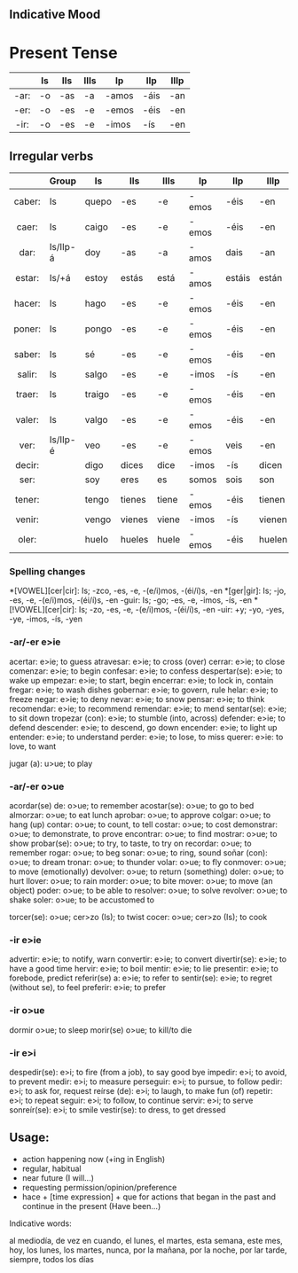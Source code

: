 ## Indicative Mood

# Present Tense

|      | Is| IIs| IIIs|  Ip  |  IIp| IIIp|
|:----:|---|----|-----|------|-----|-----|
| -ar: | -o| -as|   -a| -amos| -áis|  -an|
| -er: | -o| -es|   -e| -emos| -éis|  -en|
| -ir: | -o| -es|   -e| -imos|  -ís|  -en|

## Irregular verbs

|        | Group    | Is     | IIs   | IIIs  |  Ip    |  IIp   | IIIp   | Meaning
| :----: |----------|------  |------ |------ |--------|--------|--------| ------
| caber: | Is       | quepo  | -es   | -e    | -emos  | -éis   | -en    |
| caer:  | Is       | caigo  | -es   | -e    | -emos  | -éis   | -en    |
| dar:   | Is/IIp-á | doy    | -as   | -a    | -amos  | dais   | -an    |
| estar: | Is/+á    | estoy  | estás | está  | -amos  | estáis | están  |
| hacer: | Is       | hago   | -es   | -e    | -emos  | -éis   | -en    |
| poner: | Is       | pongo  | -es   | -e    | -emos  | -éis   | -en    |
| saber: | Is       | sé     | -es   | -e    | -emos  | -éis   | -en    |
| salir: | Is       | salgo  | -es   | -e    | -imos  | -ís    | -en    |
| traer: | Is       | traigo | -es   | -e    | -emos  | -éis   | -en    |
| valer: | Is       | valgo  | -es   | -e    | -emos  | -éis   | -en    |
| ver:   | Is/IIp-é | veo    | -es   | -e    | -emos  | veis   | -en    |
| decir: |          | digo   | dices  | dice  | -imos | -ís    | dicen  |
| ser:   |          | soy    | eres   | es    | somos | sois   | son    |
| tener: |          | tengo  | tienes | tiene | -emos | -éis   | tienen |
| venir: |          | vengo  | vienes | viene | -imos | -ís    | vienen |
| oler:  |          | huelo  | hueles | huele | -emos | -éis   | huelen | to smell

### Spelling changes
*[VOWEL][cer|cir]: Is; -zco, -es, -e, -(e/i)mos, -(éi/í)s, -en
*[ger|gir]: Is; -jo, -es, -e, -(e/i)mos, -(éi/í)s, -en
-guir: Is; -go; -es, -e, -imos, -ís, -en
*[!VOWEL][cer|cir]: Is; -zo, -es, -e, -(e/i)mos, -(éi/í)s, -en
-uir: +y; -yo, -yes, -ye, -imos, -ís, -yen

### -ar/-er e>ie
acertar: e>ie; to guess
atravesar: e>ie; to cross (over)
cerrar: e>ie; to close
comenzar: e>ie; to begin
confesar: e>ie; to confess
despertar(se): e>ie; to wake up
empezar: e>ie; to start, begin
encerrar: e>ie; to lock in, contain
fregar: e>ie; to wash dishes
gobernar: e>ie; to govern, rule
helar: e>ie; to freeze
negar: e>ie; to deny
nevar: e>ie; to snow
pensar: e>ie; to think
recomendar: e>ie; to recommend
remendar: e>ie; to mend
sentar(se): e>ie; to sit down
tropezar (con): e>ie; to stumble (into, across)
defender: e>ie; to defend
descender: e>ie; to descend, go down
encender: e>ie; to light up
entender: e>ie; to understand
perder: e>ie; to lose, to miss
querer: e>ie: to love, to want

jugar (a): u>ue; to play

### -ar/-er o>ue
acordar(se) de: o>ue; to remember
acostar(se): o>ue; to go to bed
almorzar: o>ue; to eat lunch
aprobar: o>ue; to approve
colgar: o>ue; to hang (up)
contar: o>ue; to count, to tell
costar: o>ue; to cost
demonstrar: o>ue; to demonstrate, to prove
encontrar: o>ue; to find
mostrar: o>ue; to show
probar(se): o>ue; to try, to taste, to try on
recordar: o>ue; to remember
rogar: o>ue; to beg
sonar: o>ue; to ring, sound
soñar (con): o>ue; to dream
tronar: o>ue; to thunder
volar: o>ue; to fly
conmover: o>ue; to move (emotionally)
devolver: o>ue; to return (something)
doler: o>ue; to hurt
llover: o>ue; to rain
morder: o>ue; to bite
mover: o>ue; to move (an object)
poder: o>ue; to be able to
resolver: o>ue; to solve
revolver: o>ue; to shake
soler: o>ue; to be accustomed to

torcer(se): o>ue; cer>zo (Is); to twist
cocer: o>ue; cer>zo (Is); to cook

### -ir e>ie

advertir: e>ie; to notify, warn
convertir: e>ie; to convert
divertir(se): e>ie; to have a good time
hervir: e>ie; to boil
mentir: e>ie; to lie
presentir: e>ie; to forebode, predict
referir(se) a: e>ie; to refer to
sentir(se): e>ie; to regret (without se), to feel
preferir: e>ie; to prefer


### -ir o>ue
dormir o>ue; to sleep
morir(se) o>ue; to kill/to die

### -ir e>i
despedir(se): e>i; to fire (from a job), to say good bye
impedir: e>i; to avoid, to prevent
medir: e>i; to measure
perseguir: e>i; to pursue, to follow
pedir: e>i; to ask for, request
reírse (de): e>i; to laugh, to make fun (of)
repetir: e>i; to repeat
seguir: e>i; to follow, to continue
servir: e>i; to serve
sonreír(se): e>i; to smile
vestir(se): to dress, to get dressed

## Usage:

* action happening now (+ing in English)
* regular, habitual
* near future (I will...)
* requesting permission/opinion/preference
* hace + [time expression] + que for actions that began in the past and
  continue in the present (Have been...)

Indicative words:

al mediodía, de vez en cuando, el lunes, el martes, esta semana, este mes, hoy,
los lunes, los martes, nunca, por la mañana, por la noche, por lar tarde,
siempre, todos los días
